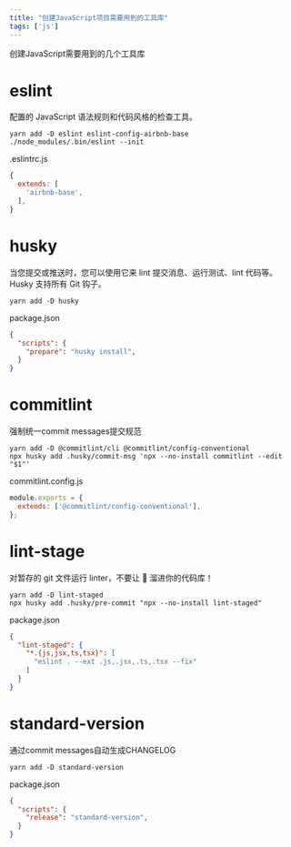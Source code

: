 ```yaml
---
title: "创建JavaScript项目需要用到的工具库"
tags: ['js']
---
```


创建JavaScript需要用到的几个工具库

# eslint

配置的 JavaScript 语法规则和代码风格的检查工具。

```shell
yarn add -D eslint eslint-config-airbnb-base
./node_modules/.bin/eslint --init
```

.eslintrc.js
```js
{
  extends: [
    'airbnb-base',
  ],
}
```

# husky

当您提交或推送时，您可以使用它来 lint 提交消息、运行测试、lint 代码等。 Husky 支持所有 Git 钩子。

```
yarn add -D husky
```

package.json
```json
{
  "scripts": {
    "prepare": "husky install",
  }
}
```

# commitlint

强制统一commit messages提交规范

```
yarn add -D @commitlint/cli @commitlint/config-conventional
npx husky add .husky/commit-msg 'npx --no-install commitlint --edit "$1"'
```
commitlint.config.js
```js
module.exports = {
  extends: ['@commitlint/config-conventional'],
};
```

# lint-stage

对暂存的 git 文件运行 linter，不要让 💩 溜进你的代码库！

```
yarn add -D lint-staged
npx husky add .husky/pre-commit "npx --no-install lint-staged"
```

package.json
```json
{
  "lint-staged": {
    "*.{js,jsx,ts,tsx}": [
      "eslint . --ext .js,.jsx,.ts,.tsx --fix"
    ]
  }
}
```

# standard-version

通过commit messages自动生成CHANGELOG

```
yarn add -D standard-version
```

package.json
```json
{
  "scripts": {
    "release": "standard-version",
  }
}
```

